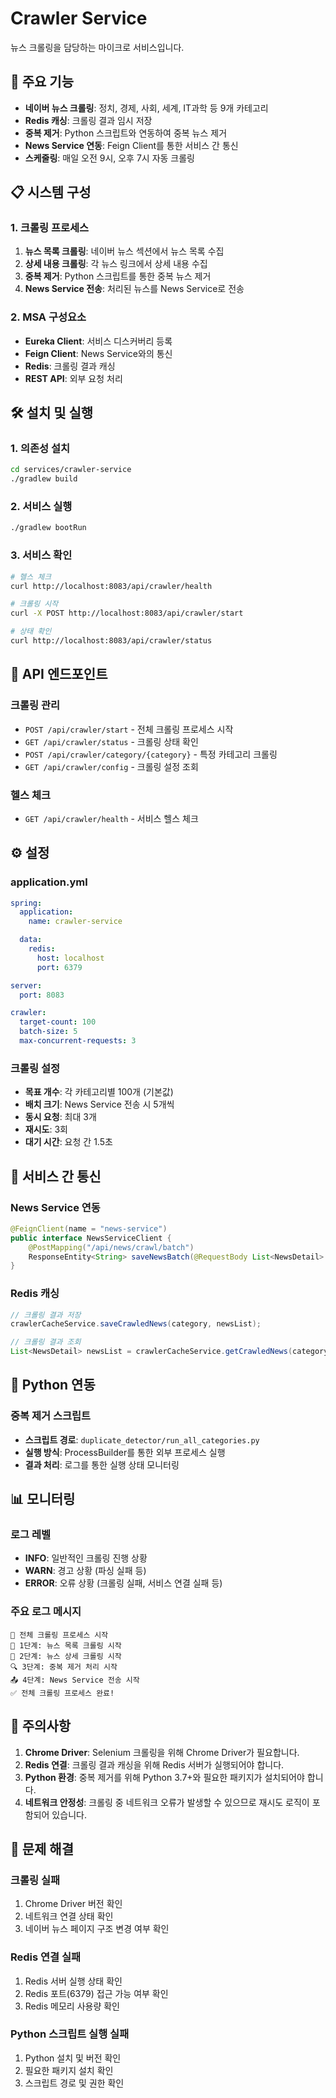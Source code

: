 # Crawler Service

뉴스 크롤링을 담당하는 마이크로 서비스입니다.

## 🚀 주요 기능

- **네이버 뉴스 크롤링**: 정치, 경제, 사회, 세계, IT과학 등 9개 카테고리
- **Redis 캐싱**: 크롤링 결과 임시 저장
- **중복 제거**: Python 스크립트와 연동하여 중복 뉴스 제거
- **News Service 연동**: Feign Client를 통한 서비스 간 통신
- **스케줄링**: 매일 오전 9시, 오후 7시 자동 크롤링

## 📋 시스템 구성

### 1. 크롤링 프로세스

1. **뉴스 목록 크롤링**: 네이버 뉴스 섹션에서 뉴스 목록 수집
2. **상세 내용 크롤링**: 각 뉴스 링크에서 상세 내용 수집
3. **중복 제거**: Python 스크립트를 통한 중복 뉴스 제거
4. **News Service 전송**: 처리된 뉴스를 News Service로 전송

### 2. MSA 구성요소

- **Eureka Client**: 서비스 디스커버리 등록
- **Feign Client**: News Service와의 통신
- **Redis**: 크롤링 결과 캐싱
- **REST API**: 외부 요청 처리

## 🛠️ 설치 및 실행

### 1. 의존성 설치

```bash
cd services/crawler-service
./gradlew build
```

### 2. 서비스 실행

```bash
./gradlew bootRun
```

### 3. 서비스 확인

```bash
# 헬스 체크
curl http://localhost:8083/api/crawler/health

# 크롤링 시작
curl -X POST http://localhost:8083/api/crawler/start

# 상태 확인
curl http://localhost:8083/api/crawler/status
```

## 📡 API 엔드포인트

### 크롤링 관리

- `POST /api/crawler/start` - 전체 크롤링 프로세스 시작
- `GET /api/crawler/status` - 크롤링 상태 확인
- `POST /api/crawler/category/{category}` - 특정 카테고리 크롤링
- `GET /api/crawler/config` - 크롤링 설정 조회

### 헬스 체크

- `GET /api/crawler/health` - 서비스 헬스 체크

## ⚙️ 설정

### application.yml

```yaml
spring:
  application:
    name: crawler-service

  data:
    redis:
      host: localhost
      port: 6379

server:
  port: 8083

crawler:
  target-count: 100
  batch-size: 5
  max-concurrent-requests: 3
```

### 크롤링 설정

- **목표 개수**: 각 카테고리별 100개 (기본값)
- **배치 크기**: News Service 전송 시 5개씩
- **동시 요청**: 최대 3개
- **재시도**: 3회
- **대기 시간**: 요청 간 1.5초

## 🔄 서비스 간 통신

### News Service 연동

```java
@FeignClient(name = "news-service")
public interface NewsServiceClient {
    @PostMapping("/api/news/crawl/batch")
    ResponseEntity<String> saveNewsBatch(@RequestBody List<NewsDetail> newsList);
}
```

### Redis 캐싱

```java
// 크롤링 결과 저장
crawlerCacheService.saveCrawledNews(category, newsList);

// 크롤링 결과 조회
List<NewsDetail> newsList = crawlerCacheService.getCrawledNews(category);
```

## 🐍 Python 연동

### 중복 제거 스크립트

- **스크립트 경로**: `duplicate_detector/run_all_categories.py`
- **실행 방식**: ProcessBuilder를 통한 외부 프로세스 실행
- **결과 처리**: 로그를 통한 실행 상태 모니터링

## 📊 모니터링

### 로그 레벨

- **INFO**: 일반적인 크롤링 진행 상황
- **WARN**: 경고 상황 (파싱 실패 등)
- **ERROR**: 오류 상황 (크롤링 실패, 서비스 연결 실패 등)

### 주요 로그 메시지

```
🚀 전체 크롤링 프로세스 시작
📰 1단계: 뉴스 목록 크롤링 시작
📄 2단계: 뉴스 상세 크롤링 시작
🔍 3단계: 중복 제거 처리 시작
📤 4단계: News Service 전송 시작
✅ 전체 크롤링 프로세스 완료!
```

## 🚨 주의사항

1. **Chrome Driver**: Selenium 크롤링을 위해 Chrome Driver가 필요합니다.
2. **Redis 연결**: 크롤링 결과 캐싱을 위해 Redis 서버가 실행되어야 합니다.
3. **Python 환경**: 중복 제거를 위해 Python 3.7+와 필요한 패키지가 설치되어야 합니다.
4. **네트워크 안정성**: 크롤링 중 네트워크 오류가 발생할 수 있으므로 재시도 로직이 포함되어 있습니다.

## 🔧 문제 해결

### 크롤링 실패

1. Chrome Driver 버전 확인
2. 네트워크 연결 상태 확인
3. 네이버 뉴스 페이지 구조 변경 여부 확인

### Redis 연결 실패

1. Redis 서버 실행 상태 확인
2. Redis 포트(6379) 접근 가능 여부 확인
3. Redis 메모리 사용량 확인

### Python 스크립트 실행 실패

1. Python 설치 및 버전 확인
2. 필요한 패키지 설치 확인
3. 스크립트 경로 및 권한 확인
